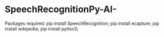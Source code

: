 # SpeechRecognitionPy-AI-

Packages required:
pip install SpeechRecognition;
pip install ecapture;
pip install wikipedia;
pip install pyttsx3;

